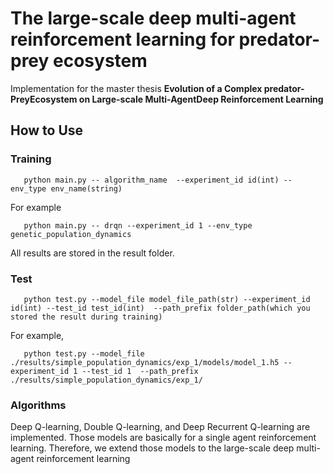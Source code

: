 # The large-scale deep multi-agent reinforcement learning for predator-prey ecosystem

Implementation for the master thesis **Evolution of a Complex predator-PreyEcosystem on Large-scale Multi-AgentDeep Reinforcement Learning**

## How to Use

### Training

```
   python main.py -- algorithm_name  --experiment_id id(int) --env_type env_name(string)
```

For example

```
   python main.py -- drqn --experiment_id 1 --env_type genetic_population_dynamics
```

All results are stored in the result folder.

### Test

```
   python test.py --model_file model_file_path(str) --experiment_id id(int) --test_id test_id(int)  --path_prefix folder_path(which you stored the result during training)
```

For example,

```
   python test.py --model_file ./results/simple_population_dynamics/exp_1/models/model_1.h5 --experiment_id 1 --test_id 1  --path_prefix ./results/simple_population_dynamics/exp_1/
```


### Algorithms

Deep Q-learning, Double Q-learning, and Deep Recurrent Q-learning are implemented. Those models are basically for a single agent reinforcement learning. Therefore, we extend those models to the large-scale deep multi-agent reinforcement learning



